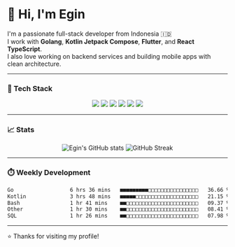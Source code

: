 # 👋 Hi, I'm Egin

I'm a passionate full-stack developer from Indonesia 🇮🇩  
I work with **Golang**, **Kotlin Jetpack Compose**, **Flutter**, and **React TypeScript**.  
I also love working on backend services and building mobile apps with clean architecture.

---

### 🧰 Tech Stack

<p align="center">
  <img src="https://img.shields.io/badge/-Golang-00ADD8?logo=go&logoColor=white&style=flat" />
  <img src="https://img.shields.io/badge/-Kotlin-7F52FF?logo=kotlin&logoColor=white&style=flat" />
  <img src="https://img.shields.io/badge/-Flutter-02569B?logo=flutter&logoColor=white&style=flat" />
  <img src="https://img.shields.io/badge/-React-61DAFB?logo=react&logoColor=black&style=flat" />
  <img src="https://img.shields.io/badge/-PostgreSQL-336791?logo=postgresql&logoColor=white&style=flat" />
  <img src="https://img.shields.io/badge/-Docker-2496ED?logo=docker&logoColor=white&style=flat" />
</p>

---

### 📈 Stats

<p align="center">
  <img src="https://github-readme-stats.vercel.app/api?username=egin10&show_icons=true&theme=radical" alt="Egin's GitHub stats" />
  <img src="https://streak-stats.demolab.com/?user=egin10&theme=radical" alt="GitHub Streak" />
  <!-- <img src="https://github-readme-stats.vercel.app/api/top-langs/?username=egin10&layout=compact&theme=radical" alt="Top Languages" /> -->
</p>

---

### ⏱️ Weekly Development

<!--START_SECTION:waka-->

```txt
Go                  6 hrs 36 mins   ■■■■■■■■■□□□□□□□□□□□□□□□□   36.66 %
Kotlin              3 hrs 48 mins   ■■■■■□□□□□□□□□□□□□□□□□□□□   21.15 %
Bash                1 hr 41 mins    ■■□□□□□□□□□□□□□□□□□□□□□□□   09.37 %
Other               1 hr 30 mins    ■■□□□□□□□□□□□□□□□□□□□□□□□   08.41 %
SQL                 1 hr 26 mins    ■■□□□□□□□□□□□□□□□□□□□□□□□   07.98 %
```

<!--END_SECTION:waka-->

---

⭐️ Thanks for visiting my profile!
